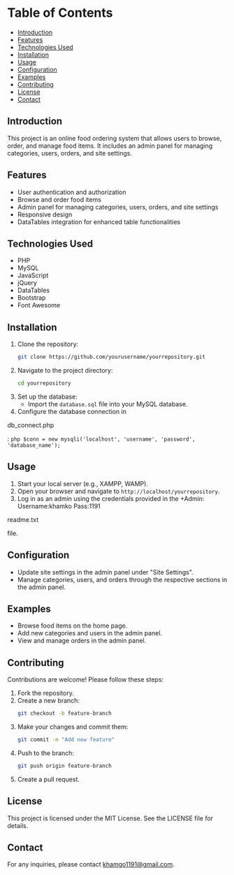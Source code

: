 # Table of Contents
- [Introduction](#introduction)
- [Features](#Features)
- [Technologies Used](#technologies-used)
- [Installation](#installation)
- [Usage](#Usage)
- [Configuration](#Configuration)
- [Examples](#Examples)
- [Contributing](#Contributing)
- [License](#License)
- [Contact](#Contact)

## Introduction
This project is an online food ordering system that allows users to browse, order, and manage food items. It includes an admin panel for managing categories, users, orders, and site settings.

## Features
- User authentication and authorization
- Browse and order food items
- Admin panel for managing categories, users, orders, and site settings
- Responsive design
- DataTables integration for enhanced table functionalities

## Technologies Used
- PHP
- MySQL
- JavaScript
- jQuery
- DataTables
- Bootstrap
- Font Awesome

## Installation
1. Clone the repository:
    ```sh
    git clone https://github.com/yourusername/yourrepository.git
    ```
2. Navigate to the project directory:
    ```sh
    cd yourrepository
    ```
3. Set up the database:
    - Import the `database.sql` file into your MySQL database.
4. Configure the database connection in 

db_connect.php

:
    ```php
    $conn = new mysqli('localhost', 'username', 'password', 'database_name');
    ```

## Usage
1. Start your local server (e.g., XAMPP, WAMP).
2. Open your browser and navigate to `http://localhost/yourrepository`.
3. Log in as an admin using the credentials provided in the 
+Admin: 
Username:khamko
Pass:1191


readme.txt

 file.

## Configuration
- Update site settings in the admin panel under "Site Settings".
- Manage categories, users, and orders through the respective sections in the admin panel.

## Examples
- Browse food items on the home page.
- Add new categories and users in the admin panel.
- View and manage orders in the admin panel.

## Contributing
Contributions are welcome! Please follow these steps:
1. Fork the repository.
2. Create a new branch:
    ```sh
    git checkout -b feature-branch
    ```
3. Make your changes and commit them:
    ```sh
    git commit -m "Add new feature"
    ```
4. Push to the branch:
    ```sh
    git push origin feature-branch
    ```
5. Create a pull request.

## License
This project is licensed under the MIT License. See the LICENSE file for details.

## Contact
For any inquiries, please contact [khamgo1191@gmail.com](mailto:khamgo1191@gmail.com).
